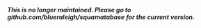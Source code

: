 ***This is no longer maintained. Please go to github.com/blueraleigh/squamatabase for the current version.***


